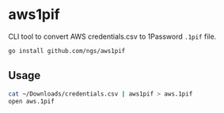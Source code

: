 # aws1pif

CLI tool to convert AWS credentials.csv to 1Password `.1pif` file.

```sh
go install github.com/ngs/aws1pif
```

## Usage

```sh
cat ~/Downloads/credentials.csv | aws1pif > aws.1pif
open aws.1pif
```
